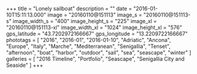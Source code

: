 +++
title = "Lonely sailboat"
description = ""
date = "2016-01-10T15:11:13.000"
image = "20160110@151113"
image_s = "20160110@151113-s"
image_width_s = "400"
image_height_s = "225"
image_xl = "20160110@151113-xl"
image_width_xl = "1024"
image_height_xl = "576"
gps_latitude = "43.7202972166667"
gps_longitude = "13.2209722166667"
phototags = [ "2016", "2016-01", "2016-01-10", "Adriatic", "Ancona", "Europe", "Italy", "Marche", "Mediterranean", "Senigallia", "Tenset", "afternoon", "boat", "harbor", "outdoor", "sail", "sea", "seascape", "winter" ]
galleries = [ "2016 Timeline", "Portfolio", "Seascape", "Senigallia City and Seaside" ]
+++
